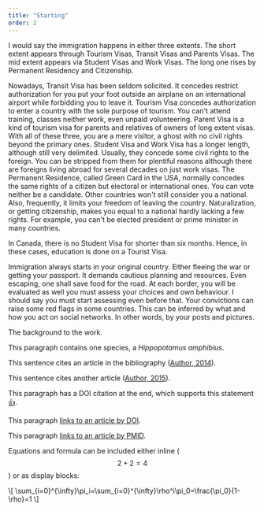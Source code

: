 ```yaml
---
title: "Starting"
order: 2
---
```


I would say the immigration happens in either three extents. 
The short extent appears through Tourism Visas, Transit Visas and Parents Visas. 
The mid extent appears via Student Visas and Work Visas. 
The long one rises by Permanent Residency and Citizenship. 

Nowadays, Transit Visa has been seldom solicited. It concedes restrict authorization for you put your foot outside an airplane on an international airport while forbidding you to leave it.
Tourism Visa concedes authorization to enter a country with the sole purpose of tourism. You can't attend training, classes neither work, even unpaid volunteering. 
Parent Visa is a kind of tourism visa for parents and relatives of owners of long extent visas.
With all of these three, you are a mere visitor, a ghost with no civil rights beyond the primary ones.
Student Visa and Work Visa has a longer length, although still very delimited. Usually, they concede some civil rights to the foreign. You can be stripped from them for plentiful reasons although there are foreigns living abroad for several decades on just work visas. 
The Permanent Residence, called Green Card in the USA, normally concedes the same rights of a citizen but electoral or international ones. You can vote neither be a candidate. Other countries won't still consider you a national. Also, frequently, it limits your freedom of leaving the country.
Naturalization, or getting citizenship, makes you equal to a national hardly lacking a few rights. For example, you can't be elected president or prime minister in many countries.

In Canada, there is no Student Visa for shorter than six months. Hence, in these cases, education is done on a Tourist Visa.

Immigration always starts in your original country. 
Either fleeing the war or getting your passport. 
It demands cautious planning and resources. 
Even escaping, one shall save food for the road. 
At each border, you will be evaluated as well you must assess your choices and own behaviour. 
I should say you must start assessing even before that. 
Your convictions can raise some red flags in some countries. This can be inferred by what and how you act on social networks. In other words, by your posts and pictures. 







The background to the work.

This paragraph contains one species, a _Hippopotamus amphibius_.

This sentence cites an article in the bibliography ([Author, 2014](https://example.com/articles/1)).

This sentence cites another article ([Author, 2015](https://example.com/articles/2)).

This paragraph has a DOI citation at the end, which supports this statement[👍](https://doi.org/10.1038/nature14388 "Cancer: Antibodies regulate antitumour immunity").

This paragraph [links to an article by DOI](https://doi.org/10.7717/peerj.182 "Ontogeny in the tube-crested dinosaur Parasaurolophus (Hadrosauridae) and heterochrony in hadrosaurids").

This paragraph [links to an article by PMID](http://www.ncbi.nlm.nih.gov/pubmed/25898005).

Equations and formula can be included either inline ($$ 2+2=4 $$) or as display blocks:

<div>\[ \sum_{i=0}^{\infty}\pi_i=\sum_{i=0}^{\infty}\rho^i\pi_0=\frac{\pi_0}{1-\rho}=1 \]</div>
